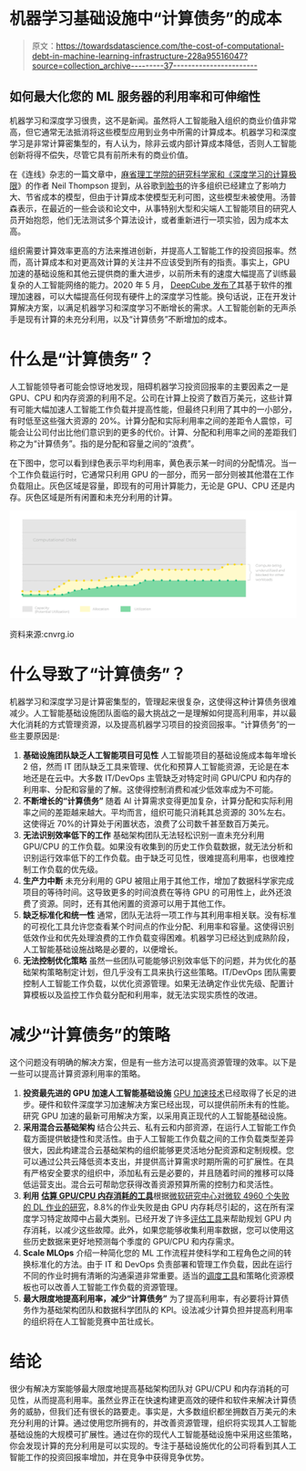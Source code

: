 # 机器学习基础设施中“计算债务”的成本

> 原文：<https://towardsdatascience.com/the-cost-of-computational-debt-in-machine-learning-infrastructure-228a95516047?source=collection_archive---------37----------------------->

## 如何最大化您的 ML 服务器的利用率和可伸缩性

机器学习和深度学习很贵，这不是新闻。虽然将人工智能融入组织的商业价值非常高，但它通常无法抵消将这些模型应用到业务中所需的计算成本。机器学习和深度学习是非常计算密集型的，有人认为，除非云或内部计算成本降低，否则人工智能创新将得不偿失，尽管它具有前所未有的商业价值。

在《连线》杂志的一篇文章中，[麻省理工学院的研究科学家和《](https://www.wired.com/story/prepare-artificial-intelligence-produce-less-wizardry/)[深度学习的计算极限](https://arxiv.org/pdf/2007.05558.pdf)》的作者 Neil Thompson 提到，从谷歌到[脸书](https://www.wired.com/story/facebooks-ai-says-field-hit-wall/)的许多组织已经建立了影响力大、节省成本的模型，但由于计算成本使模型无利可图，这些模型未被使用。汤普森表示，在最近的一些会谈和论文中，从事特别大型和尖端人工智能项目的研究人员开始抱怨，他们无法测试多个算法设计，或者重新进行一项实验，因为成本太高。

组织需要计算效率更高的方法来推进创新，并提高人工智能工作的投资回报率。然而，高计算成本和对更高效计算的关注并不应该受到所有的指责。事实上，GPU 加速的基础设施和其他云提供商的重大进步，以前所未有的速度大幅提高了训练最复杂的人工智能网络的能力。2020 年 5 月， [DeepCube 发布了](https://www.businesswire.com/news/home/20200512005105/en/DeepCube-Launches-Industry-First-Deep-Learning-Software-Accelerator)其基于软件的推理加速器，可以大幅提高任何现有硬件上的深度学习性能。换句话说，正在开发计算解决方案，以满足机器学习和深度学习不断增长的需求。人工智能创新的无声杀手是现有计算的未充分利用，以及“计算债务”不断增加的成本。

# 什么是“计算债务”？

人工智能领导者可能会惊讶地发现，阻碍机器学习投资回报率的主要因素之一是 GPU、CPU 和内存资源的利用不足。公司在计算上投资了数百万美元，这些计算有可能大幅加速人工智能工作负载并提高性能，但最终只利用了其中的一小部分，有时低至这些强大资源的 20%。计算分配和实际利用率之间的差距令人震惊，可能会让公司付出比他们意识到的更多的代价。计算、分配和利用率之间的差距我们称之为“计算债务”。指的是分配和容量之间的“浪费”。

在下图中，您可以看到绿色表示平均利用率，黄色表示某一时间的分配情况。当一个工作负载运行时，它通常只利用 GPU 的一部分，而另一部分则被其他潜在工作负载阻止。灰色区域是容量，即现有的可用计算能力，无论是 GPU、CPU 还是内存。灰色区域是所有闲置和未充分利用的计算。

[![](img/dff143f54c40a105c3a5fc13600e3cab.png)](https://cnvrg.io/platform/mlops-dashboard/)

资料来源:cnvrg.io

# 什么导致了“计算债务”？

机器学习和深度学习是计算密集型的，管理起来很复杂，这使得这种计算债务很难减少。人工智能基础设施团队面临的最大挑战之一是理解如何提高利用率，并以最大化消耗的方式管理资源，以及提高机器学习项目的投资回报率。“计算债务”的一些主要原因是:

1.  **基础设施团队缺乏人工智能项目可见性**
    人工智能项目的基础设施成本每年增长 2 倍，然而 IT 团队缺乏工具来管理、优化和预算人工智能资源，无论是在本地还是在云中。大多数 IT/DevOps 主管缺乏对特定时间 GPU/CPU 和内存的利用率、分配和容量的了解。这使得控制消费和减少低效率成为不可能。
2.  **不断增长的“计算债务”** 随着 AI 计算需求变得更加复杂，计算分配和实际利用率之间的差距越来越大。平均而言，组织可能只消耗其总资源的 30%左右。这使得近 70%的计算处于闲置状态，浪费了公司数千甚至数百万美元。
3.  **无法识别效率低下的工作** 基础架构团队无法轻松识别一直未充分利用 GPU/CPU 的工作负载。如果没有收集到的历史工作负载数据，就无法分析和识别运行效率低下的工作负载。由于缺乏可见性，很难提高利用率，也很难控制工作负载的优先级。
4.  **生产力中断**
    未充分利用的 GPU 被阻止用于其他工作，增加了数据科学家完成项目的等待时间。这导致更多的时间浪费在等待 GPU 的可用性上，此外还浪费了资源。同时，还有其他闲置的资源可以用于其他工作。
5.  **缺乏标准化和统一性**
    通常，团队无法将一项工作与其利用率相关联。没有标准的可视化工具允许您查看某个时间点的作业分配、利用率和容量。这使得识别低效作业和优先处理浪费的工作负载变得困难。机器学习已经达到成熟阶段，人工智能基础设施战略是必要的，以便增长。
6.  **无法控制优化策略** 虽然一些团队可能能够识别效率低下的问题，并为优化的基础架构策略制定计划，但几乎没有工具来执行这些策略。IT/DevOps 团队需要控制人工智能工作负载，以优化资源管理。如果无法确定作业优先级、配置计算模板以及监控工作负载分配和利用率，就无法实现实质性的改进。

# 减少“计算债务”的策略

这个问题没有明确的解决方案，但是有一些方法可以提高资源管理的效率。以下是一些可以提高计算资源利用率的策略。

1.  **投资最先进的 GPU 加速人工智能基础设施** [GPU 加速技术](https://cnvrg.io/solutions/dgx/)已经取得了长足的进步。硬件和软件深度学习加速解决方案已经出现，可以提供前所未有的性能。研究 GPU 加速的最新可用解决方案，以采用真正现代的人工智能基础设施。
2.  **采用混合云基础架构** 结合公共云、私有云和内部资源，在运行人工智能工作负载方面提供敏捷性和灵活性。由于人工智能工作负载之间的工作负载类型差异很大，因此构建混合云基础架构的组织能够更灵活地分配资源和定制规模。您可以通过公共云降低资本支出，并提供高计算需求时期所需的可扩展性。在具有严格安全要求的组织中，添加私有云是必要的，并且随着时间的推移可以降低运营支出。混合云可帮助您获得改善资源预算所需的控制力和灵活性。
3.  **利用** [**估算 GPU/CPU 内存消耗的工具**](https://www.microsoft.com/en-us/research/uploads/prod/2020/05/dnnmem.pdf)根据[微软研究中心对微软 4960 个失败的 DL 作业的研究](https://www.microsoft.com/en-us/research/uploads/prod/2020/05/dnnmem.pdf)，8.8%的作业失败是由 GPU 内存耗尽引起的，这在所有深度学习特定故障中占最大类别。已经开发了许多[评估工具](https://cnvrg.io/introducing-mlops-dashboard/)来帮助规划 GPU 内存消耗，以减少这些故障。此外，如果您能够收集利用率数据，您可以使用这些历史数据来更好地预测每个季度的 GPU/CPU 和内存需求。
4.  **Scale MLOps** 介绍一种简化您的 ML 工作流程并使科学和工程角色之间的转换标准化的方法。由于 IT 和 DevOps 负责部署和管理工作负载，因此在运行不同的作业时拥有清晰的沟通渠道非常重要。适当的[调度工具](https://cnvrg.io/introducing-mlops-dashboard/)和策略化资源模板也可以改善人工智能工作负载的资源管理。
5.  **最大限度地提高利用率，减少“计算债务”** 为了提高利用率，有必要将计算债务作为基础架构团队和数据科学团队的 KPI。设法减少计算负担并提高利用率的组织将在人工智能竞赛中茁壮成长。

# 结论

很少有解决方案能够最大限度地提高基础架构团队对 GPU/CPU 和内存消耗的可见性，从而提高利用率。虽然业界正在快速构建更高效的硬件和软件来解决计算债务的威胁，但我们还有很长的路要走。事实是，大多数组织都坐拥数百万美元的未充分利用的计算。通过使用您所拥有的，并改善资源管理，组织将实现其人工智能基础设施的大规模可扩展性。通过在你的现代人工智能基础设施中采用这些策略，你会发现计算的充分利用是可以实现的。专注于基础设施优化的公司将看到其人工智能工作的投资回报率增加，并在竞争中获得竞争优势。